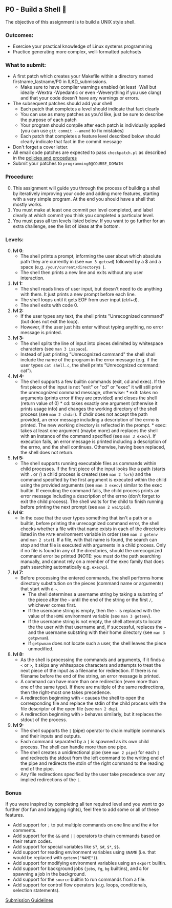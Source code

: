 ## P0 - Build a Shell 🐚

The objective of this assignment is to build a UNIX style shell.

### Outcomes:

* Exercise your practical knowledge of Linux systems programming
* Practice generating more complex, well-formatted patchsets

### What to submit:

* A first patch which creates your Makefile within a directory named firstname_lastname/P0 in ILKD_submissions.
    * Make sure to have compiler warnings enabled (at least -Wall but ideally -Wextra -Wpedantic or even -Weverything if you use clang) and that your code doesn’t have any warnings or errors.
* The subsequent patches should add your shell
    * Each patch that completes a level should indicate that fact clearly
    * You can use as many patches as you'd like, just be sure to describe the purpose of each patch
    * Your program should compile after each patch is individually applied (you can use `git commit --amend` to fix mistakes)
    * Each patch that completes a feature level described below should clearly indicate that fact in the commit message
* Don't forget a cover letter.
* All email code patches are expected to pass `checkpatch.pl` as described in the [policies and procedures](/procedures.md)
* Submit your patches to `programming0@COURSE_DOMAIN`

### Procedure:

0. This assignment will guide you through the process of building a shell by iteratively improving your code and adding more features, starting with a very simple program. At the end you should have a shell that mostly works.
0. You must make at least one commit per level completed, and label clearly at which commit you think you completed a particular level.
0. You must pass all ten levels listed below. If you want to go further for an extra challenge, see the list of ideas at the bottom.

### Levels:

0. **lvl 0**:
    * The shell prints a prompt, informing the user about which absolute path they are currently in (see `man 3 getcwd`) followed by a $ and a space (e.g. `/your/current/directory$ `).
    * The shell then prints a new line and exits without any user interaction.
0. **lvl 1:**
    * The shell reads lines of user input, but doesn't need to do anything with them. It just prints a new prompt before each line.
    * The shell loops until it gets EOF from user input (ctrl+d).
    * The shell exits with code 0.
0. **lvl 2:**
    * If the user types any text, the shell prints "Unrecognized command" (but does not exit the loop).
    * However, if the user just hits enter without typing anything, no error message is printed.
0. **lvl 3:**
    * The shell splits the line of input into pieces delimited by whitespace characters (see `man 3 isspace`).
    * Instead of just printing "Unrecognized command" the shell shall include the name of the program in the error message (e.g. if the user types `cat shell.c`, the shell prints "Unrecognized command: cat").
0. **lvl 4:**
    * The shell supports a few builtin commands (exit, cd and exec). If the first piece of the input is not "exit" or "cd" or "exec" it will still print the unrecognized command message, otherwise:
          * exit: takes no arguments (prints error if they are provided) and closes the shell (return value of 0)
          * cd: takes exactly one argument (otherwise it prints usage info) and changes the working directory of the shell process (see `man 2 chdir`). If chdir does not accept the path provided, an error message including a description of the errno is printed. The new working directory is reflected in the prompt.
          * exec: takes at least one argument (maybe more) and replaces the shell with an instance of the command specified (see `man 3 execv`). If execution fails, an error message is printed including a description of the errno, and the shell continues. Otherwise, having been replaced, the shell does not return.
0. **lvl 5:**
    * The shell supports running executable files as commands within child processes. If the first piece of the input looks like a path (starts with . or /) a child process is created (see `man 2 fork`) and the command specified by the first argument is executed within the child using the provided arguments (see `man 3 execv`) similar to the exec builtin. If executing the command fails, the child process prints an error message including a description of the errno (don't forget to exit the child process). The shell waits for the child to finish running before printing the next prompt (see `man 2 waitpid`).
0. **lvl 6:**
    * In the case that the user types something that isn't a path or a builtin, before printing the unrecognized command error, the shell checks whether a file with that name exists in each of the directories listed in the `PATH` environment variable in order (see `man 3 getenv` and `man 2 stat`). If a file, with that name is found, the search can stop and that file is executed with arguments in a child process. Only if no file is found in any of the directories, should the unrecognized command error be printed (NOTE: you must do the path searching manually, and cannot rely on a member of the exec family that does path searching automatically e.g. `execvp`).
0. **lvl 7:**
    * Before processing the entered commands, the shell performs home directory substitution on the pieces (command name or arguments) that start with a `~`.
        * The shell determines a username string by taking a substring of the piece after the `~` until the end of the string or the first `/`, whichever comes first.
        * If the username string is empty, then the `~` is replaced with the value of the `HOME` environment variable (see `man 3 getenv`).
        * If the username string is not empty, the shell attempts to locate the the user with that username and, if successful, replaces the `~` and the username substring with their home directory (see `man 3 getpwnam`).
        * If `getpwnam` does not locate such a user, the shell leaves the piece unmodified.
0. **lvl 8:**
    * As the shell is processing the commands and arguments, if it finds a `<` or `>`, it skips any whitespace characters and attempts to treat the next piece of the input as a filename for redirection. If there is no filename before the end of the string, an error message is printed. 
    * A command can have more than one redirection (even more than one of the same type). If there are multiple of the same redirections, then the right-most one takes precedence.
    * A redirection beginning with `<` causes the shell to open the corresponding file and replace the stdin of the child process with the file descriptor of the open file (see `man 2 dup`).
    * A redirection beginning with `>` behaves similarly, but it replaces the stdout of the process.
0. **lvl 9:**
    * The shell supports the `|` (pipe) operator to chain multiple commands and their inputs and outputs.
    * Each command separated by a `|` is spawned as its own child process. The shell can handle more than one pipe.
    * The shell creates a unidirectional pipe (see `man 2 pipe`) for each `|` and redirects the stdout from the left command to the writing end of the pipe and redirects the stdin of the right command to the reading end of the pipe.
    * Any file redirections specified by the user take precedence over any implied redirections of the `|`.

### Bonus

If you were inspired by completing all ten required level and you want to go further (for fun and bragging rights), feel free to add some or all of these features.

* Add support for `;` to put multiple commands on one line and the `#` for comments.
* Add support for the `&&` and `||` operators to chain commands based on their return codes.
* Add support for special variables like `$?`, `$#`, `$*`, `$$`.
* Add support for reading environment variables using `$NAME` (i.e. that would be replaced with `getenv("NAME")`).
* Add support for modifying environment variables using an `export` builtin.
* Add support for background jobs (`jobs`, `fg`, `bg` builtins), and `&` for spawning a job in the background.
* Add support for the `source` builtin to run commands from a file.
* Add support for control flow operators (e.g. loops, conditionals, selection statements).

[Submission Guidelines](/procedures.md)
